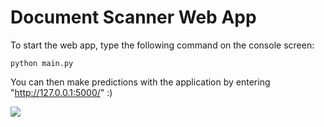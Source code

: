 # Document Scanner Web App

To start the web app, type the following command on the console screen:
```
python main.py
```
You can then make predictions with the application by entering "http://127.0.0.1:5000/" :)

<img src="https://media1.giphy.com/media/MBgroMpTGLasmNX57x/giphy.gif" />
